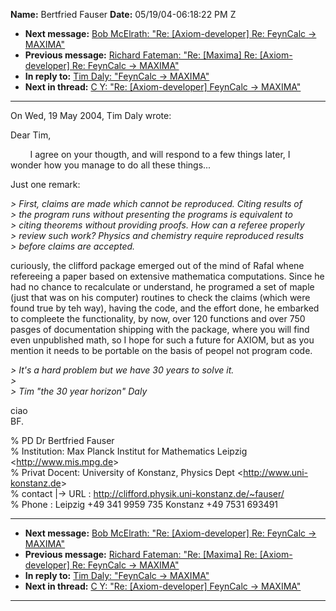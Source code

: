 **Name:** Bertfried Fauser
**Date:** 05/19/04-06:18:22 PM Z

  - **Next message:** [Bob McElrath: "Re: [Axiom-developer] Re:
    FeynCalc -\> MAXIMA"](0207.html)
  - **Previous message:** [Richard Fateman: "Re: [Maxima] Re:
    [Axiom-developer] Re: FeynCalc -\> MAXIMA"](0205.html)
  - **In reply to:** [Tim Daly: "FeynCalc -\> MAXIMA"](0203.html)
  - **Next in thread:** [C Y: "Re: [Axiom-developer] FeynCalc
    -\> MAXIMA"](0211.html)

-----

On Wed, 19 May 2004, Tim Daly wrote:  

Dear Tim,  

        I agree on your thougth, and will respond to a few things later,
I  
wonder how you manage to do all these things...  

Just one remark:  

*\> First, claims are made which cannot be reproduced. Citing results
of*  
*\> the program runs without presenting the programs is equivalent to*  
*\> citing theorems without providing proofs. How can a referee
properly*  
*\> review such work? Physics and chemistry require reproduced
results*  
*\> before claims are accepted.*  

curiously, the clifford package emerged out of the mind of Rafal whene  
refereeing a paper based on extensive mathematica computations. Since
he  
had no chance to recalculate or understand, he programed a set of
maple  
(just that was on his computer) routines to check the claims (which
were  
found true by teh way), having the code, and the effort done, he
embarked  
to compleete the functionality, by now, over 120 functions and over
750  
pasges of documentation shipping with the package, where you will find  
even unpublished math, so I hope for such a future for AXIOM, but as
you  
mention it needs to be portable on the basis of peopel not program
code.  

*\> It's a hard problem but we have 30 years to solve it.*  
*\>*  
*\> Tim "the 30 year horizon" Daly*  

ciao  
BF.  

% PD Dr Bertfried Fauser  
% Institution: Max Planck Institut for Mathematics Leipzig
\<<http://www.mis.mpg.de>\>  
% Privat Docent: University of Konstanz, Physics Dept
\<<http://www.uni-konstanz.de>\>  
% contact |-\> URL : <http://clifford.physik.uni-konstanz.de/~fauser/>  
% Phone : Leipzig +49 341 9959 735 Konstanz +49 7531 693491  

-----

  - **Next message:** [Bob McElrath: "Re: [Axiom-developer] Re:
    FeynCalc -\> MAXIMA"](0207.html)
  - **Previous message:** [Richard Fateman: "Re: [Maxima] Re:
    [Axiom-developer] Re: FeynCalc -\> MAXIMA"](0205.html)
  - **In reply to:** [Tim Daly: "FeynCalc -\> MAXIMA"](0203.html)
  - **Next in thread:** [C Y: "Re: [Axiom-developer] FeynCalc
    -\> MAXIMA"](0211.html)

-----

